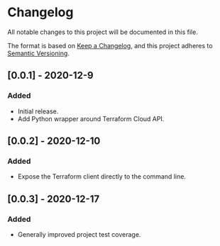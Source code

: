 # Changelog
All notable changes to this project will be documented in this file.

The format is based on [Keep a Changelog](https://keepachangelog.com/en/1.0.0/),
and this project adheres to [Semantic Versioning](https://semver.org/spec/v2.0.0.html).

## [0.0.1] - 2020-12-9
### Added
 - Initial release.
 - Add Python wrapper around Terraform Cloud API.

## [0.0.2] - 2020-12-10
### Added
 - Expose the Terraform client directly to the command line.

## [0.0.3] - 2020-12-17
### Added
 - Generally improved project test coverage.
